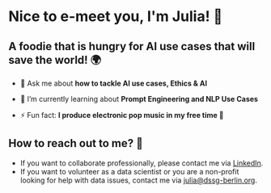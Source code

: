 # Nice to e-meet you, I'm Julia! 👋
## A foodie that is hungry for AI use cases that will save the world! 🌍

- 💬 Ask me about **how to tackle AI use cases, Ethics & AI**

- 🌱 I’m currently learning about **Prompt Engineering and NLP Use Cases**

- ⚡ Fun fact: **I produce electronic pop music in my free time 🎹**


## How to reach out to me? 📣

- If you want to collaborate professionally, please contact me via [LinkedIn](https://www.linkedin.com/in/julia-ostheimer/).
- If you want to volunteer as a data scientist or you are a non-profit looking for help with data issues, contact me via julia@dssg-berlin.org.
